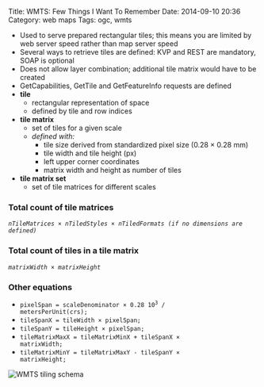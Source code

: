 Title: WMTS: Few Things I Want To Remember
Date: 2014-09-10 20:36
Category: web maps
Tags: ogc, wmts

- Used to serve prepared rectangular tiles; this means you are limited by web server speed rather than map server speed
- Several ways to retrieve tiles are defined: KVP and REST are mandatory, SOAP is optional
- Does not allow layer combination; additional tile matrix would have to be created
- GetCapabilities, GetTile and GetFeatureInfo requests are defined
- **tile**
  - rectangular representation of space
  - defined by tile and row indices
- **tile matrix**
  - set of tiles for a given scale
  - *defined with:*
    - tile size derived from standardized pixel size (0.28 &times; 0.28 mm)
    - tile width and tile height (px)
    - left upper corner coordinates
    - matrix width and height as number of tiles
- **tile matrix set**
  - set of tile matrices for different scales

### Total count of tile matrices

*`nTileMatrices × nTiledStyles × nTiledFormats (if no dimensions are defined)`*

### Total count of tiles in a tile matrix
*`matrixWidth × matrixHeight`*

### Other equations
- <code>pixelSpan = scaleDenominator × 0.28 10<sup>3</sup> / metersPerUnit(crs);</code>
- <code>tileSpanX = tileWidth × pixelSpan;</code>
- <code>tileSpanY = tileHeight × pixelSpan;</code>
- <code>tileMatrixMaxX = tileMatrixMinX + tileSpanX × matrixWidth;</code>
- <code>tileMatrixMinY = tileMatrixMaxY - tileSpanY × matrixHeight;</code>

<img src="{filename}/assets/wmts-few-things-i-want-to-remember/wmts.png" title="WMTS tiling schema" class="img-responsive centered">
